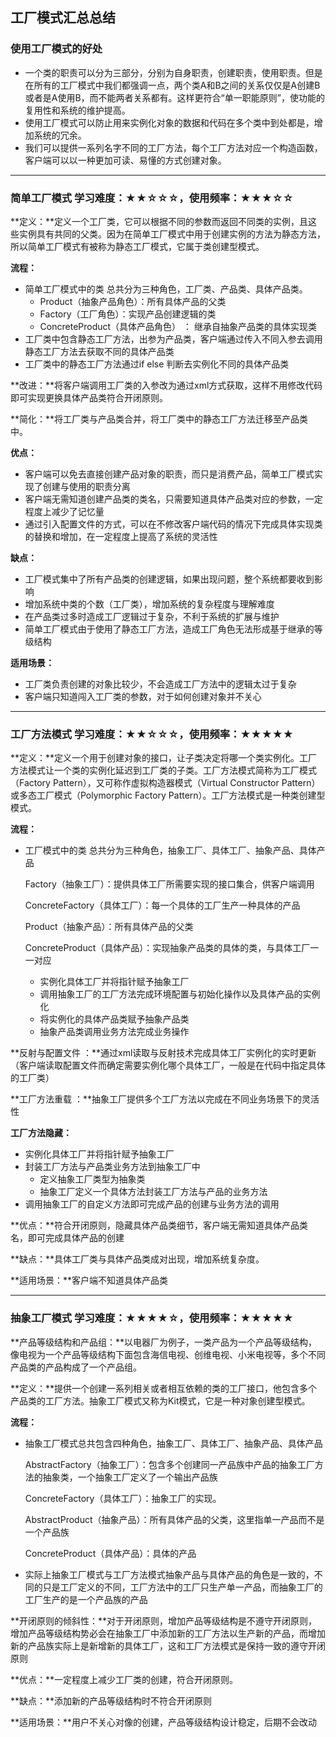 ## 工厂模式汇总总结

### 使用工厂模式的好处

* 一个类的职责可以分为三部分，分别为自身职责，创建职责，使用职责。但是在所有的工厂模式中我们都强调一点，两个类A和B之间的关系仅仅是A创建B或者是A使用B，而不能两者关系都有。这样更符合“单一职能原则”，使功能的复用性和系统的维护提高。
* 使用工厂模式可以防止用来实例化对象的数据和代码在多个类中到处都是，增加系统的冗余。
* 我们可以提供一系列名字不同的工厂方法，每个工厂方法对应一个构造函数，客户端可以以一种更加可读、易懂的方式创建对象。

***

### 简单工厂模式	学习难度：★★☆☆☆，使用频率：★★★☆☆ 

**定义：**定义一个工厂类，它可以根据不同的参数而返回不同类的实例，且这些实例具有共同的父类。因为在简单工厂模式中用于创建实例的方法为静态方法，所以简单工厂模式有被称为静态工厂模式，它属于类创建型模式。

**流程：**

* 简单工厂模式中的类 总共分为三种角色，工厂类、产品类、具体产品类。
  * Product（抽象产品角色）：所有具体产品的父类
  * Factory（工厂角色）：实现产品创建逻辑的类
  * ConcreteProduct（具体产品角色） ： 继承自抽象产品类的具体实现类
* 工厂类中包含静态工厂方法，出参为产品类，客户端通过传入不同入参去调用静态工厂方法去获取不同的具体产品类
* 工厂类中的静态工厂方法通过if else 判断去实例化不同的具体产品类

**改进：**将客户端调用工厂类的入参改为通过xml方式获取，这样不用修改代码即可实现更换具体产品类符合开闭原则。

**简化：**将工厂类与产品类合并，将工厂类中的静态工厂方法迁移至产品类中。

**优点：**

* 客户端可以免去直接创建产品对象的职责，而只是消费产品，简单工厂模式实现了创建与使用的职责分离
* 客户端无需知道创建产品类的类名，只需要知道具体产品类对应的参数，一定程度上减少了记忆量
* 通过引入配置文件的方式，可以在不修改客户端代码的情况下完成具体实现类的替换和增加，在一定程度上提高了系统的灵活性

**缺点：**

* 工厂模式集中了所有产品类的创建逻辑，如果出现问题，整个系统都要收到影响
* 增加系统中类的个数（工厂类），增加系统的复杂程度与理解难度
* 在产品类过多时造成工厂逻辑过于复杂，不利于系统的扩展与维护
* 简单工厂模式由于使用了静态工厂方法，造成工厂角色无法形成基于继承的等级结构

**适用场景：**

* 工厂类负责创建的对象比较少，不会造成工厂方法中的逻辑太过于复杂
* 客户端只知道闯入工厂类的参数，对于如何创建对象并不关心

***

### 工厂方法模式	学习难度：★★☆☆☆，使用频率：★★★★★

**定义：**定义一个用于创建对象的接口，让子类决定将哪一个类实例化。工厂方法模式让一个类的实例化延迟到工厂类的子类。工厂方法模式简称为工厂模式（Factory Pattern），又可称作虚拟构造器模式（Virtual Constructor Pattern）或多态工厂模式（Polymorphic Factory Pattern）。工厂方法模式是一种类创建型模式。 

**流程：**

* 工厂模式中的类 总共分为三种角色，抽象工厂、具体工厂、抽象产品、具体产品

  Factory（抽象工厂）：提供具体工厂所需要实现的接口集合，供客户端调用

  ConcreteFactory（具体工厂）：每一个具体的工厂生产一种具体的产品

  Product（抽象产品）：所有具体产品的父类

  ConcreteProduct（具体产品）：实现抽象产品类的具体的类，与具体工厂一一对应

  * 实例化具体工厂并将指针赋予抽象工厂
  * 调用抽象工厂的工厂方法完成环境配置与初始化操作以及具体产品的实例化
  * 将实例化的具体产品类赋予抽象产品类
  * 抽象产品类调用业务方法完成业务操作

**反射与配置文件 ：**通过xml读取与反射技术完成具体工厂实例化的实时更新（客户端读取配置文件而确定需要实例化哪个具体工厂，一般是在代码中指定具体的工厂类）

**工厂方法重载 ：**抽象工厂提供多个工厂方法以完成在不同业务场景下的灵活性

**工厂方法隐藏：**

* 实例化具体工厂并将指针赋予抽象工厂
* 封装工厂方法与产品类业务方法到抽象工厂中
  * 定义抽象工厂类型为抽象类
  * 抽象工厂定义一个具体方法封装工厂方法与产品的业务方法
* 调用抽象工厂的自定义方法即可完成产品的创建与业务方法的调用

**优点：**符合开闭原则，隐藏具体产品类细节，客户端无需知道具体产品类名，即可完成具体产品的创建

**缺点：**具体工厂类与具体产品类成对出现，增加系统复杂度。

**适用场景：**客户端不知道具体产品类

***

### 抽象工厂模式	学习难度：★★★★☆，使用频率：★★★★★

**产品等级结构和产品组：**以电器厂为例子，一类产品为一个产品等级结构，像电视为一个产品等级结构下面包含海信电视、创维电视、小米电视等，多个不同产品类的产品构成了一个产品组。

**定义：**提供一个创建一系列相关或者相互依赖的类的工厂接口，他包含多个产品类的工厂方法。抽象工厂模式又称为Kit模式，它是一种对象创建型模式。 

**流程：**

* 抽象工厂模式总共包含四种角色，抽象工厂、具体工厂、抽象产品、具体产品

  AbstractFactory（抽象工厂）：包含多个创建同一产品族中产品的抽象工厂方法的抽象类，一个抽象工厂定义了一个输出产品族

  ConcreteFactory（具体工厂）：抽象工厂的实现。

  AbstractProduct（抽象产品）：所有具体产品的父类，这里指单一产品而不是一个产品族

  ConcreteProduct（具体产品）：具体的产品

* 实际上抽象工厂模式与工厂方法模式抽象产品与具体产品的角色是一致的，不同的只是工厂定义的不同，工厂方法中的工厂只生产单一产品，而抽象工厂的工厂生产的是一个产品族的产品

**开闭原则的倾斜性：**对于开闭原则，增加产品等级结构是不遵守开闭原则，增加产品等级结构势必会在抽象工厂中添加新的工厂方法以生产新的产品，而增加新的产品族实际上是新增新的具体工厂，这和工厂方法模式是保持一致的遵守开闭原则

**优点：**一定程度上减少工厂类的创建，符合开闭原则。

**缺点：**添加新的产品等级结构时不符合开闭原则

**适用场景：**用户不关心对像的创建，产品等级结构设计稳定，后期不会改动



